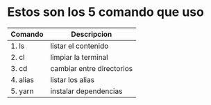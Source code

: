# Estos son los 5 comando que uso
| Comando | Descripcion              |
|---------|--------------------------|
|1. ls    | listar el contenido      |
|2. cl    | limpiar la terminal      |
|3. cd    | cambiar entre directorios|
|4. alias | listar los alias         |
|5. yarn  | instalar dependencias    |
